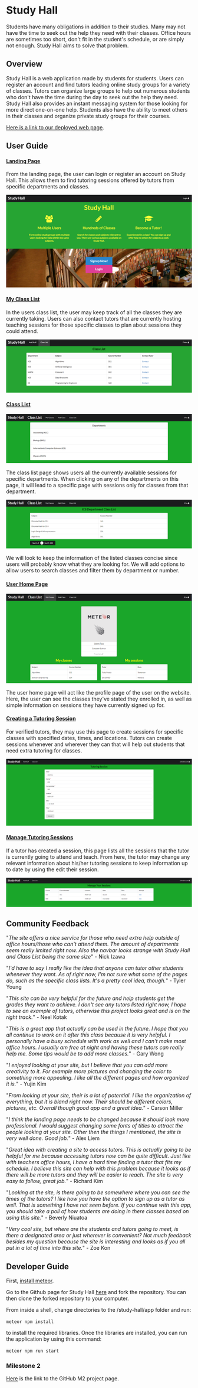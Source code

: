 # Study Hall

Students have many obligations in addition to their studies. Many may not have the time to seek out the help they need with their classes. Office hours are sometimes too short, don't fit in the student's schedule, or are simply not enough. Study Hall aims to solve that problem. 

## Overview

Study Hall is a web application made by students for students. Users can register an account and find tutors leading online study groups for a variety of classes. Tutors can organize large groups to help out numerous students who don't have the time during the day to seek out the help they need. Study Hall also provides an instant messaging system for those looking for more direct one-on-one help. Students also have the ability to meet others in their classes and organize private study groups for their courses. 

[Here is a link to our deployed web page](http://studyhall.meteorapp.com).

## User Guide

#### [Landing Page](http://studyhall.meteorapp.com/#/)

From the landing page, the user can login or register an account on Study Hall. This allows them to find tutoring sessions offered by tutors from specific departments and classes. 

<img src="doc/images/landing.png">

#### [My Class List](http://studyhall.meteorapp.com/#/list)

In the users class list, the user may keep track of all the classes they are currently taking. Users can also contact tutors that are currently hosting teaching sessions for those specific classes to plan about sessions they could attend.

<img src="doc/images/classlist.png">

#### [Class List](http://studyhall.meteorapp.com/#/ClassList)

<img src="doc/images/theclasslist.png">

The class list page shows users all the currently available sessions for specific departments. When clicking on any of the departments on this page, it will lead to a specific page with sessions only for classes from that department.

<img src="doc/images/specificclasslist.png">

We will look to keep the information of the listed classes concise since users will probably know what they are looking for. We will add options to allow users to search classes and filter them by department or number.  


#### [User Home Page](http://studyhall.meteorapp.com/#/userhome)

<img src="doc/images/userhome.png">

The user home page will act like the profile page of the user on the website. Here, the user can see the classes they've stated they enrolled in, as well as simple information on sessions they have currently signed up for.


#### [Creating a Tutoring Session](http://studyhall.meteorapp.com/#/create-session)

For verified tutors, they may use this page to create sessions for specific classes with specified dates, times, and locations. Tutors can create sessions whenever and wherever they can that will help out students that need extra tutoring for classes.

<img src="doc/images/createsession.png">


#### [Manage Tutoring Sessions](http://studyhall.meteorapp.com/#/manage-session)

If a tutor has created a session, this page lists all the sessions that the tutor is currently going to attend and teach. From here, the tutor may change any relevant information about his/her tutoring sessions to keep information up to date by using the edit their session.

<img src="doc/images/managesession.png">

## Community Feedback

"_The site offers a nice service for those who need extra help outside of office hours/those who can't attend them. The amount of departments seem really limited right now. Also the navbar looks strange with Study Hall and Class List being the same size_" - Nick Izawa

"_I'd have to say I really like the idea that anyone can tutor other students whenever they want. As of right now, I'm not sure what some of the pages do, such as the specific class lists. It's a pretty cool idea, though._" - Tyler Young

"_This site can be very helpful for the future and help students get the grades they want to achieve. I don't see any tutors listed right now, I hope to see an example of tutors, otherwise this project looks great and is on the right track._" - Neel Kotak 

"_This is a great app that actually can be used in the future. I hope that you all continue to work on it after this class because it is very helpful. I personally have a busy schedule with work as well and I can't make most office hours. I usually am free at night and having these tutors can really help me. Some tips would be to add more classes._" - Gary Wong 

"_I enjoyed looking at your site, but I believe that you can add more creativity to it. For example more pictures and changing the color to something more appealing. I like all the different pages and how organized it is._" - Yujin Kim 

"_From looking at your site, their is a lot of potential. I like the organization of everything, but it is bland right now. Their should be different colors, pictures, etc. Overall though good app and a great idea._" - Carson Miller

"_I think the landing page needs to be changed because it should look more professional. I would suggest changing some fonts of titles to attract the people looking at your site. Other then the things I mentioned, the site is very well done. Good job._" - Alex Liem

"_Great idea with creating a site to access tutors. This is actually going to be helpful for me because accessing tutors now can be quite difficult. Just like with teachers office hours, I have a hard time finding a tutor that fits my schedule. I believe this site can help with this problem because it looks as if there will be more tutors and they will be easier to reach. The site is very easy to follow, great job._" - Richard Kim 

"_Looking at the site, is there going to be somewhere where you can see the times of the tutors? I like how you have the option to sign up as a tutor as well. That is something I have not seen before. If you continue with this app, you should take a poll of how students are doing in there classes based on using this site._" - Beverly Niuatoa 

"_Very cool site, but where are the students and tutors going to meet, is there a designated area or just wherever is convenient? Not much feedback besides my question because the site is interesting and looks as if you all put in a lot of time into this site._" - Zoe Kon

## Developer Guide

First, [install meteor](https://www.meteor.com/install).

Go to the Github page for Study Hall [here](https://github.com/study-hall/study-hall) and fork the repository. You can then clone the forked repository to your computer.

From inside a shell, change directories to the /study-hall/app folder and run:

`meteor npm install`

to install the required libraries.
Once the libraries are installed, you can run the application by using this command:

`meteor npm run start`

### Milestone 2

[Here](https://github.com/study-hall/study-hall/projects/2) is the link to the GitHub M2 project page.

